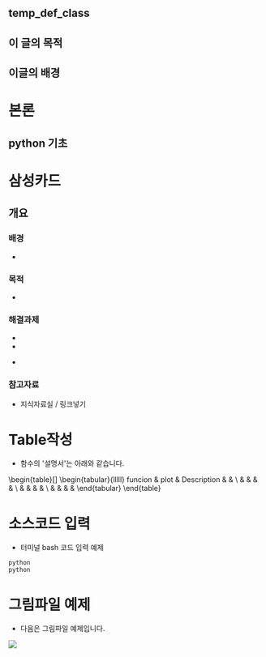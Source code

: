 ## temp_def_class
## 이 글의 목적

## 이글의 배경

# 본론

## python 기초

# 삼성카드

## 개요
### 배경
-


### 목적
-

### 해결과제
-
- 
 + 
 
### 참고자료
- 지식자료실 / 링크넣기



# Table작성
- 함수의 '설명서'는 아래와 같습니다.

\begin{table}[]
\begin{tabular}{lllll}
funcion & plot & Description &  &  \\
        &      &             &  &  \\
        &      &             &  &  \\
        &      &             &  & 
\end{tabular}
\end{table}

# 소스코드 입력
- 터미널 bash 코드 입력 예제


```shell script
python 
python
````


# 그림파일 예제
- 다음은 그림파일 예제입니다.

![](img/다운로드.jpg)